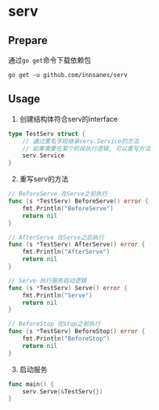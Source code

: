 # serv

## Prepare
通过`go get`命令下载依赖包
```shell
go get -u github.com/innsanes/serv
```

## Usage

1. 创建结构体符合serv的interface
```go
type TestServ struct {
    // 通过匿名字段继承serv.Service的方法
    // 如果需要在某个阶段执行逻辑, 可以重写方法
    serv.Service
}
```

2. 重写serv的方法
```go
// BeforeServe 在Serve之前执行
func (s *TestServ) BeforeServe() error {
	fmt.Println("BeforeServe")
	return nil
}

// AfterServe 在Serve之后执行
func (s *TestServ) AfterServe() error {
	fmt.Println("AfterServe")
	return nil
}

// Serve 执行服务启动逻辑
func (s *TestServ) Serve() error {
	fmt.Println("Serve")
	return nil
}

// BeforeStop 在Stop之前执行
func (s *TestServ) BeforeStop() error {
	fmt.Println("BeforeStop")
	return nil
}
```

3. 启动服务
```go
func main() {
    serv.Serve(&TestServ{})
}
```